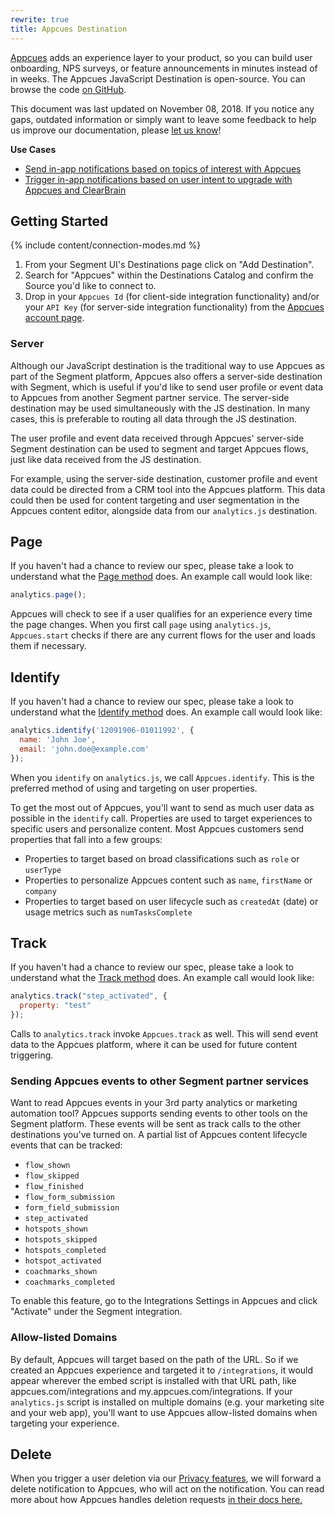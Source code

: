 ```yaml
---
rewrite: true
title: Appcues Destination
---
```

[Appcues](https://www.appcues.com/?utm_source=segmentio&utm_medium=docs&utm_campaign=partners) adds an experience layer to your product, so you can build user onboarding, NPS surveys, or feature announcements in minutes instead of in weeks. The Appcues JavaScript Destination is open-source. You can browse the code [on GitHub](https://github.com/appcues/analytics.js-integration-appcues).

This document was last updated on November 08, 2018. If you notice any gaps, outdated information or simply want to leave some feedback to help us improve our documentation, please [let us know](https://segment.com/help/contact)!

**Use Cases**

* [Send in-app notifications based on topics of interest with Appcues](https://segment.com/recipes/in-app-notifications-topic-interest-appcues/)
* [Trigger in-app notifications based on user intent to upgrade with Appcues and ClearBrain](https://segment.com/recipes/trigger-upgrade-notifications-appcues-clearbrain/)

## Getting Started

{% include content/connection-modes.md %}

1. From your Segment UI's Destinations page click on "Add Destination".
2. Search for "Appcues" within the Destinations Catalog and confirm the Source you'd like to connect to.
3. Drop in your `Appcues Id` (for client-side integration functionality) and/or your `API Key` (for server-side integration functionality) from the [Appcues account page](https://my.appcues.com/account).

### Server

Although our JavaScript destination is the traditional way to use Appcues as part of the Segment platform, Appcues also offers a server-side destination with Segment, which is useful if you'd like to send user profile or event data to Appcues from another Segment partner service. The server-side destination may be used simultaneously with the JS destination. In many cases, this is preferable to routing all data through the JS destination.

The user profile and event data received through Appcues' server-side Segment destination can be used to segment
and target Appcues flows, just like data received from the JS destination.

For example, using the server-side destination, customer profile and event data could be directed from a CRM tool into the Appcues platform. This data could then be used for content targeting and user segmentation in the Appcues content editor, alongside data from our `analytics.js` destination.

## Page

If you haven't had a chance to review our spec, please take a look to understand what the [Page method](https://segment.com/docs/connections/spec/page/) does. An example call would look like:

```javascript
analytics.page();
```

Appcues will check to see if a user qualifies for an experience every time the page changes. When you first call `page` using `analytics.js`, `Appcues.start` checks if there are any current flows for the user and loads them if necessary.

## Identify

If you haven't had a chance to review our spec, please take a look to understand what the [Identify method](https://segment.com/docs/connections/spec/identify/) does. An example call would look like:

```javascript
analytics.identify('12091906-01011992', {
  name: 'John Joe',
  email: 'john.doe@example.com'
});
```

When you `identify` on `analytics.js`, we call `Appcues.identify`. This is the preferred method of using and targeting on user properties.

To get the most out of Appcues, you'll want to send as much user data as possible in the `identify` call. Properties are used to target experiences to specific users and personalize content. Most Appcues customers send properties that fall into a few groups:
  * Properties to target based on broad classifications such as `role` or `userType`
  * Properties to personalize Appcues content such as `name`, `firstName` or `company`
  * Properties to target based on user lifecycle such as `createdAt` (date) or usage metrics such as `numTasksComplete`

## Track

If you haven't had a chance to review our spec, please take a look to understand what the [Track method](https://segment.com/docs/connections/spec/track/) does. An example call would look like:

```javascript
analytics.track("step_activated", {
  property: "test"
});
```

Calls to `analytics.track` invoke `Appcues.track` as well. This will send event data to the Appcues platform, where it can be used for future content triggering.

### Sending Appcues events to other Segment partner services

Want to read Appcues events in your 3rd party analytics or marketing automation tool? Appcues supports sending events to other tools on the Segment platform. These events will be sent as track calls to the other destinations you've turned on. A partial list of Appcues content lifecycle events that can be tracked:
  * `flow_shown`
  * `flow_skipped`
  * `flow_finished`
  * `flow_form_submission`
  * `form_field_submission`
  * `step_activated`
  * `hotspots_shown`
  * `hotspots_skipped`
  * `hotspots_completed`
  * `hotspot_activated`
  * `coachmarks_shown`
  * `coachmarks_completed`

To enable this feature, go to the Integrations Settings in Appcues and click "Activate" under the Segment integration.

### Allow-listed Domains

By default, Appcues will target based on the path of the URL. So if we created an Appcues experience and targeted it to `/integrations`, it would appear wherever the embed script is installed with that URL path, like appcues.com/integrations and my.appcues.com/integrations. If your `analytics.js` script is installed on multiple domains (e.g. your marketing site and your web app), you'll want to use Appcues allow-listed domains when targeting your experience.


## Delete

When you trigger a user deletion via our [Privacy features](https://segment.com/docs/privacy-portal/user-deletion-and-suppression/), we will forward a delete notification to Appcues, who will act on the notification. You can read more about how Appcues handles deletion requests [in their docs here.](https://docs.appcues.com/article/443-gdpr-deletion-api)
